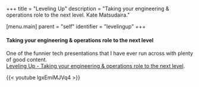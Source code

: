 +++
title = "Leveling Up"
description = "Taking your engineering & operations role to the next level. Kate Matsudaira."

[menu.main]
parent = "self"
identifier = "levelingup"
+++

#### Taking your engineering & operations role to the next level

One of the funnier tech presentations that I have ever run across with plenty of good content.  
[Leveling Up - Taking your engineering & operations role to the next level](https://www.youtube.com/watch?v=lgxEmiMJVq4).  

{{< youtube lgxEmiMJVq4 >}}  
